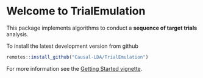 # Welcome to TrialEmulation

This package implements algorithms to conduct a **sequence of target trials** analysis.


To install the latest development version from github
```r
remotes::install_github("Causal-LDA/TrialEmulation")
```

For more information see the [Getting Started vignette](https://Causal-LDA.github.io/TrialEmulation/articles/Getting-Started.html).
